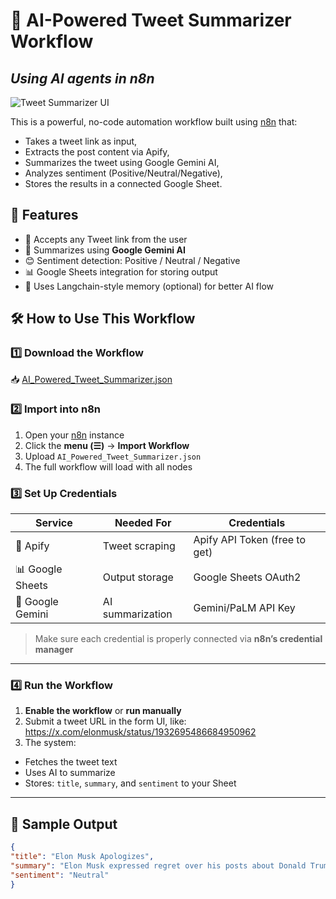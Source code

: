 # 🧠 AI-Powered Tweet Summarizer Workflow  
## _Using AI agents in n8n_


![Tweet Summarizer UI](./Screenshot_2025-06-11_153636.png)

This is a powerful, no-code automation workflow built using [n8n](https://n8n.io) that:
- Takes a tweet link as input,
- Extracts the post content via Apify,
- Summarizes the tweet using Google Gemini AI,
- Analyzes sentiment (Positive/Neutral/Negative),
- Stores the results in a connected Google Sheet.



## 🚀 Features

- 🔗 Accepts any Tweet link from the user
- 🤖 Summarizes using **Google Gemini AI**
- 😊 Sentiment detection: Positive / Neutral / Negative
- 📊 Google Sheets integration for storing output
- 🧠 Uses Langchain-style memory (optional) for better AI flow



## 🛠 How to Use This Workflow

### 1️⃣ Download the Workflow
📥 [AI_Powered_Tweet_Summarizer.json](./AI_Powered_Tweet_Summarizer.json)



### 2️⃣ Import into n8n

1. Open your [n8n](https://n8n.io) instance
2. Click the **menu (☰)** → **Import Workflow**
3. Upload `AI_Powered_Tweet_Summarizer.json`
4. The full workflow will load with all nodes


### 3️⃣ Set Up Credentials

| Service        | Needed For           | Credentials                     |
|----------------|----------------------|----------------------------------|
| 🧪 Apify        | Tweet scraping        | Apify API Token (free to get)   |
| 📊 Google Sheets| Output storage        | Google Sheets OAuth2            |
| 🤖 Google Gemini| AI summarization      | Gemini/PaLM API Key             |

> Make sure each credential is properly connected via **n8n’s credential manager**

---

### 4️⃣ Run the Workflow

1. **Enable the workflow** or **run manually**
2. Submit a tweet URL in the form UI, like: https://x.com/elonmusk/status/1932695486684950962
3. The system:
- Fetches the tweet text
- Uses AI to summarize
- Stores: `title`, `summary`, and `sentiment` to your Sheet

---

## 🧪 Sample Output

```json
{
"title": "Elon Musk Apologizes",
"summary": "Elon Musk expressed regret over his posts about Donald Trump, saying they went too far.",
"sentiment": "Neutral"
}

